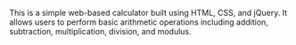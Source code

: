 This is a simple web-based calculator built using HTML, CSS, and jQuery. It allows users to perform basic arithmetic operations including addition, subtraction, multiplication, division, and modulus.

